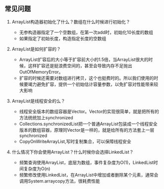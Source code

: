 ## 常见问题
1. ArrayList构造器初始化了什么？数组在什么时候进行初始化？
    - 无参构造器指定了一个空数组，在第一次add时，初始化10长度的数组
    - 如果指定了初始长度，构造指定长度的空数组

2. ArrayList是如何扩容的？
    - ArrayList扩容后的大小等于扩容前大小的1.5倍，当ArrayList很大的时候，这样扩容还是挺浪费空间的，甚至会导致内存不足抛出OutOfMemoryError。
    - 扩容的时候还需要对数组进行拷贝，这个也挺费时的。所以我们使用的时候要竭力避免扩容，提供一个初始估计容量参数，以免扩容对性能带来较大影响

3. ArrayList是线程安全的么？

    - 线程安全版本的数组容器是Vector。Vector的实现很简单，就是把所有的方法统统加上synchronized
    - Collections.synchronizedList把一个普通ArrayList包装成一个线程安全版本的数组容器，原理同Vector是一样的，就是给所有的方法套上一层synchronized
    - CopyOnWriteArrayList,写时复制集合，可以保障线程安全

4. 什么情况下你会使用ArrayList？什么时候你会选择LinkedList？
    - 频繁查询使用ArrayList，底层为数组，事件复杂度为O(1)，LinkedList时间复杂度为O(n)
    - 频繁修改使用LinkedList，在ArrayList中增加或者删除某个元素，通常会调用System.arraycopy方法，很耗费性能